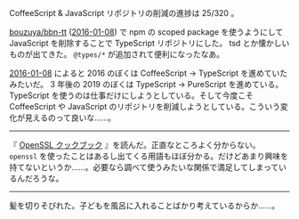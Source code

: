 CoffeeScript & JavaScript リポジトリの削減の進捗は 25/320 。

[bouzuya/bbn-tt][] ([2016-01-08][]) で npm の scoped package を使うようにして JavaScript を削除することで TypeScript リポジトリにした。 tsd とか懐かしいものが出てきた。 `@types/*` が追加されて便利になったなあ。

[2016-01-08][] によると 2016 のぼくは CoffeeScript -> TypeScript を進めていたみたいだ。 3 年後の 2019 のぼくは TypeScript -> PureScript を進めている。 TypeScript を使うのは仕事だけにしようとしている。そして今度こそ CoffeeScript や JavaScript のリポジトリを削減しようとしている。こういう変化が見えるのって良いな……。

---

『 [OpenSSL クックブック](https://www.lambdanote.com/collections/frontpage/products/openssl) 』を読んだ。正直なところよく分からない。 `openssl` を使ったことはあるし出てくる用語もほぼ分かる。だけどあまり興味を持てないというか……。必要なら調べて使うみたいな関係で満足してしまっているんだろうな。

---

髪を切りそびれた。子どもを風呂に入れることばかり考えているからか……。

[2016-01-08]: https://blog.bouzuya.net/2016/01/08/
[bouzuya/bbn-tt]: https://github.com/bouzuya/bbn-tt
